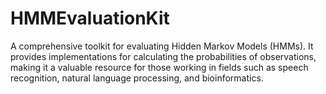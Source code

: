 # HMMEvaluationKit
A comprehensive toolkit for evaluating Hidden Markov Models (HMMs). It provides implementations for calculating the probabilities of observations, making it a valuable resource for those working in fields such as speech recognition, natural language processing, and bioinformatics.
